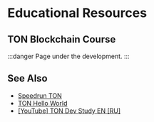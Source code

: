 # Educational Resources


## TON Blockchain Course

:::danger
Page under the development.
:::


## See Also

* [Speedrun TON](https://tonspeedrun.com/)
* [TON Hello World](https://tonhelloworld.com/01-wallet/)
* [[YouTube] TON Dev Study EN ](https://www.youtube.com/@TONDevStudy)[[RU]](https://www.youtube.com/results?search_query=tondevstudy)